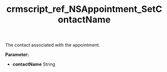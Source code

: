 ﻿---
title: crmscript_ref_NSAppointment_SetContactName
description: NSAppointment.SetContactName(String contactName)
intellisense: NSAppointment.SetContactName
keywords: NSAppointment, GetContactName
so.topic: reference
---

The contact associated with the appointment.

**Parameter:** 
 - **contactName** String

